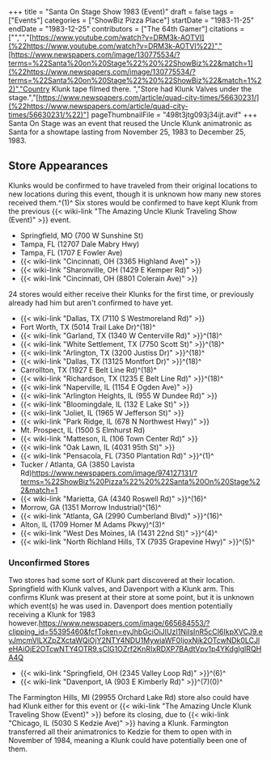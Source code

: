 +++
title = "Santa On Stage Show 1983 (Event)"
draft = false
tags = ["Events"]
categories = ["ShowBiz Pizza Place"]
startDate = "1983-11-25"
endDate = "1983-12-25"
contributors = ["The 64th Gamer"]
citations = ["","","[https://www.youtube.com/watch?v=DRM3k-AOTVI](%22https://www.youtube.com/watch?v=DRM3k-AOTVI%22)","[https://www.newspapers.com/image/130775534/?terms=%22Santa%20on%20Stage%22%20%22ShowBiz%22&match=1](%22https://www.newspapers.com/image/130775534/?terms=%22Santa%20on%20Stage%22%20%22ShowBiz%22&match=1%22)","Country Klunk tape filmed there. ","Store had Klunk Valves under the stage.","[https://www.newspapers.com/article/quad-city-times/56630231/](%22https://www.newspapers.com/article/quad-city-times/56630231/%22)"]
pageThumbnailFile = "498t3jtg093j34ijt.avif"
+++
Santa On Stage was an event that reused the Uncle Klunk animatronic as Santa for a showtape lasting from November 25, 1983 to December 25, 1983.

## Store Appearances

Klunks would be confirmed to have traveled from their original locations to new locations during this event, though it is unknown how many new stores received them.^(1)^
Six stores would be confirmed to have kept Klunk from the previous {{< wiki-link "The Amazing Uncle Klunk Traveling Show (Event)" >}} event.

- Springfield, MO (700 W Sunshine St)
- Tampa, FL (12707 Dale Mabry Hwy)
- Tampa, FL (1707 E Fowler Ave)
- {{< wiki-link "Cincinnati, OH (3365 Highland Ave)" >}}
- {{< wiki-link "Sharonville, OH (1429 E Kemper Rd)" >}}
- {{< wiki-link "Cincinnati, OH (8801 Colerain Ave)" >}}

24 stores would either receive their Klunks for the first time, or previously already had him but aren't confirmed to have yet.

- {{< wiki-link "Dallas, TX (7110 S Westmoreland Rd)" >}}
- Fort Worth, TX (5014 Trail Lake Dr)^(18)^
- {{< wiki-link "Garland, TX (1340 W Centerville Rd)" >}}^(18)^
- {{< wiki-link "White Settlement, TX (7750 Scott St)" >}}^(18)^
- {{< wiki-link "Arlington, TX (3200 Justiss Dr)" >}}^(18)^
- {{< wiki-link "Dallas, TX (13125 Montfort Dr)" >}}^(18)^
- Carrollton, TX (1927 E Belt Line Rd)^(18)^
- {{< wiki-link "Richardson, TX (1235 E Belt Line Rd)" >}}^(18)^
- {{< wiki-link "Naperville, IL (1154 E Ogden Ave)" >}}
- {{< wiki-link "Arlington Heights, IL (955 W Dundee Rd)" >}}
- {{< wiki-link "Bloomingdale, IL (132 E Lake St)" >}}
- {{< wiki-link "Joliet, IL (1965 W Jefferson St)" >}}
- {{< wiki-link "Park Ridge, IL (678 N Northwest Hwy)" >}}
- Mt. Prospect, IL (1500 S Elmhurst Rd)
- {{< wiki-link "Matteson, IL (106 Town Center Rd)" >}}
- {{< wiki-link "Oak Lawn, IL (4031 95th St)" >}}
- {{< wiki-link "Pensacola, FL (7350 Plantation Rd)" >}}^(1)^
- Tucker / Atlanta, GA (3850 Lavista Rd)https://www.newspapers.com/image/974127131/?terms=%22ShowBiz%20Pizza%22%20%22Santa%20On%20Stage%22&match=1
- {{< wiki-link "Marietta, GA (4340 Roswell Rd)" >}}^(16)^
- Morrow, GA (1351 Morrow Industrial)^(16)^
- {{< wiki-link "Atlanta, GA (2990 Cumberland Blvd)" >}}^(16)^
- Alton, IL (1709 Homer M Adams Pkwy)^(3)^
- {{< wiki-link "West Des Moines, IA (1431 22nd St)" >}}^(4)^
- {{< wiki-link "North Richland Hills, TX (7935 Grapevine Hwy)" >}}^(5)^

### Unconfirmed Stores

Two stores had some sort of Klunk part discovered at their location. Springfield with Klunk valves, and Davenport with a Klunk arm. This confirms Klunk was present at their store at some point, but it is unknown which event(s) he was used in. Davenport does mention potentially receiving a Klunk for 1983 however.https://www.newspapers.com/image/665684553/?clipping_id=55395460&fcfToken=eyJhbGciOiJIUzI1NiIsInR5cCI6IkpXVCJ9.eyJmcmVlLXZpZXctaWQiOjY2NTY4NDU1MywiaWF0IjoxNjk2OTcwNDk0LCJleHAiOjE2OTcwNTY4OTR9.sClG1OZrf2KnRIxRDXP7BAdtVpv1p4YKdgIgIRQHA4Q

- {{< wiki-link "Springfield, OH (2345 Valley Loop Rd)" >}}^(6)^
- {{< wiki-link "Davenport, IA (903 E Kimberly Rd)" >}}^(7)(0)^

The Farmington Hills, MI (29955 Orchard Lake Rd) store also could have had Klunk either for this event or {{< wiki-link "The Amazing Uncle Klunk Traveling Show (Event)" >}} before its closing, due to {{< wiki-link "Chicago, IL (5030 S Kedzie Ave)" >}} having a Klunk. Farmington transferred all their animatronics to Kedzie for them to open with in November of 1984, meaning a Klunk could have potentially been one of them.
